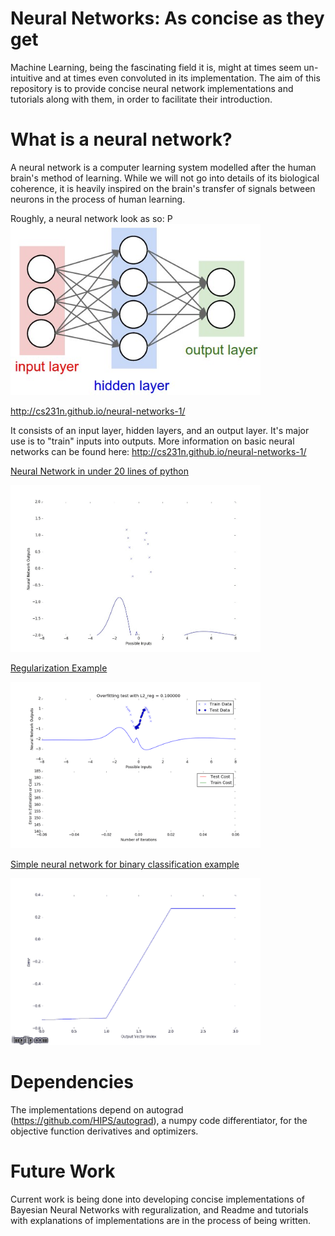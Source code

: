 # Neural Networks: As concise as they get

Machine Learning, being the fascinating field it is, might at times seem un-intuitive and at times even convoluted in its implementation. The aim of this repository is to provide concise neural network implementations and tutorials along with them, in order to facilitate their introduction.

# What is a neural network?

A neural network is a computer learning system modelled after the human brain's method of learning. While we will not go into details of its biological coherence, it is heavily inspired on the brain's transfer of signals between neurons in the process of human learning.

Roughly, a neural network look as so:
P
<img src="tutorials/neural_net.jpeg" width="400">

http://cs231n.github.io/neural-networks-1/

It consists of an input layer, hidden layers, and an output layer. It's major use is to "train" inputs into outputs. More information on basic neural networks can be found here: http://cs231n.github.io/neural-networks-1/

[Neural Network in under 20 lines of python](/tutorials/neural_network_under_20_lines.md)

<img src="tutorials/neural_net_optimized.gif" width="400">

[Regularization Example](tutorials/regularization_example.md)

<img src="tutorials/regularization01.gif" width="400">

[Simple neural network for binary classification example](tutorials/simple_neural_network_example.md)

<img src="tutorials/neural_net_backprop.gif" width="400">

# Dependencies

The implementations depend on autograd (https://github.com/HIPS/autograd), a numpy code differentiator, for the objective function derivatives and optimizers. 

# Future Work

Current work is being done into developing concise implementations of Bayesian Neural Networks with reguralization, and Readme and tutorials with explanations of implementations are in the process of being written. 
